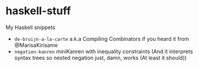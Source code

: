 # haskell-stuff
My Haskell snippets

- `de-bruijn-a-la-carte` a.k.a Compiling Combinators if you heard it from @MarisaKirisame
- `negation-kanren` miniKanren with inequality constraints (And it interprets syntax trees so nested negation just, damn, works (At least it should))